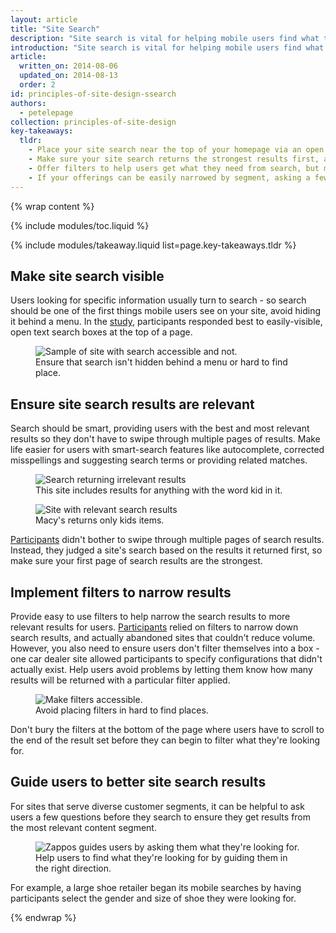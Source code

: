```yaml
---
layout: article
title: "Site Search"
description: "Site search is vital for helping mobile users find what they're looking for in a hurry."
introduction: "Site search is vital for helping mobile users find what they're looking for in a hurry."
article:
  written_on: 2014-08-06
  updated_on: 2014-08-13
  order: 2
id: principles-of-site-design-ssearch
authors:
  - petelepage
collection: principles-of-site-design
key-takeaways:
  tldr:
    - Place your site search near the top of your homepage via an open text field.
    - Make sure your site search returns the strongest results first, and implement smart-search features like autocomplete and spelling corrections.
    - Offer filters to help users get what they need from search, but make sure users can't filter a search to return zero results.
    - If your offerings can be easily narrowed by segment, asking a few questions upfront helps ensure visitors see relevant results.
---
```


{% wrap content %}

{% include modules/toc.liquid %}

{% include modules/takeaway.liquid list=page.key-takeaways.tldr %}

## Make site search visible

Users looking for specific information usually turn to search - so search should
be one of the first things mobile users see on your site, avoid hiding it behind
a menu. In the [study](/web/fundamentals/principles/research-study.html),
participants responded best to easily-visible, open text search boxes at the
top of a page.

<figure>
  <img src="images/ss-search.jpg" srcset="images/ss-search.jpg 1x, images/ss-search-2x.jpg 2x" alt="Sample of site with search accessible and not.">
  <figcaption>Ensure that search isn't hidden behind a menu or hard to find place.</figcaption>
</figure>

## Ensure site search results are relevant

Search should be smart, providing users with the best and most relevant results
so they don't have to swipe through multiple pages of results. Make life easier
for users with smart-search features like autocomplete, corrected misspellings
and suggesting search terms or providing related matches.

<div class="clear g-wide--pull-1">
  <div class="g--half">
    <figure class="fluid">
      <img src="images/ss-relevant-bad.png" srcset="images/ss-relevant-bad.png 1x, images/ss-relevant-bad-2x.png 2x" alt="Search returning irrelevant results">
      <figcaption>This site includes results for anything with the word kid in it.</figcaption>
    </figure>
  </div>
  <div class="g--half g--last">
    <figure class="fluid">
      <img src="images/ss-relevant-good.png" srcset="images/ss-relevant-good.png 1x, images/ss-relevant-good-2x.png 2x" alt="Site with relevant search results">
      <figcaption>Macy's returns only kids items.</figcaption>
      </figure>
  </div>
</div>

[Participants](/web/fundamentals/principles/research-study.html) didn't
bother to swipe through multiple pages of search results. Instead, they
judged a site's search based on the results it returned first, so make sure
your first page of search results are the strongest.

## Implement filters to narrow results

Provide easy to use filters to help narrow the search results to more relevant
results for users.  [Participants](/web/fundamentals/principles/research-study.html)
relied on filters to narrow down search results, and actually abandoned sites
that couldn't reduce volume. However, you also need to ensure users don't
filter themselves into a box - one car dealer site allowed participants to
specify configurations that didn't actually exist. Help users avoid problems
by letting them know how many results will be returned with a particular
filter applied.

<figure>
  <img src="images/ss-filters.jpg" srcset="images/ss-filters.jpg 1x, images/ss-filters-2x.jpg 2x" alt="Make filters accessible.">
  <figcaption>Avoid placing filters in hard to find places.</figcaption>
</figure>

Don't bury the filters at the bottom of the page where users have to scroll to
the end of the result set before they can begin to filter what they're looking
for.

## Guide users to better site search results

For sites that serve diverse customer segments, it can be helpful to ask users a
few questions before they search to ensure they get results from the most
relevant content segment.

<figure>
  <img src="images/ss-guide-good.png" srcset="images/ss-guide-good.png 1x, images/ss-guide-good-2x.png 2x" alt="Zappos guides users by asking them what they're looking for.">
  <figcaption>Help users to find what they're looking for by guiding them in the right direction.</figcaption>
</figure>

For example, a large shoe retailer began its mobile searches by having
participants select the gender and size of shoe they were looking for.

{% endwrap %}

